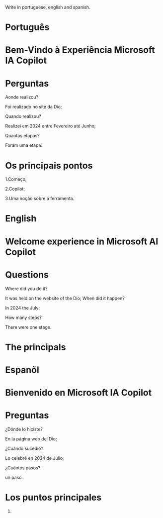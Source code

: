 Write in portuguese, english and spanish.

# Português

# Bem-Vindo à Experiência Microsoft IA Copilot

# Perguntas

Aonde realizou?

Foi realizado no site da Dio;

Quando realizou?

Realizei em 2024 entre Fevereiro até Junho;

Quantas etapas?

Foram uma etapa.

# Os principais pontos

1.Começo;

2.Copilot;

3.Uma noção sobre a ferramenta.


# English

# Welcome experience in Microsoft AI Copilot

# Questions

Where did you do it?

It was held on the website of the Dio;
When did it happen?

In 2024 the July;

How many steps?

There were one stage.

# The principals 


# Espanõl

# Bienvenido    en Microsoft IA Copilot  


# Preguntas

¿Dónde lo hiciste?

En la página web del Dio;

¿Cuándo sucedió?

Lo celebré en 2024 de Julio;

¿Cuántos pasos?

un paso.

# Los puntos principales 

1.

